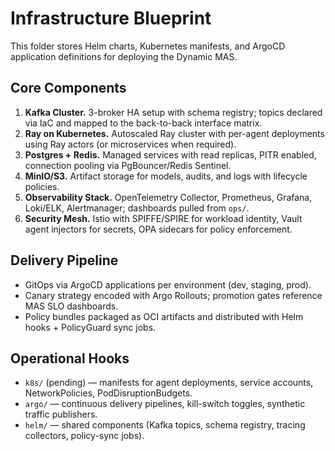 # Infrastructure Blueprint

This folder stores Helm charts, Kubernetes manifests, and ArgoCD application definitions for deploying the Dynamic MAS.

## Core Components

1. **Kafka Cluster.** 3-broker HA setup with schema registry; topics declared via IaC and mapped to the back-to-back interface matrix.
2. **Ray on Kubernetes.** Autoscaled Ray cluster with per-agent deployments using Ray actors (or microservices when required).
3. **Postgres + Redis.** Managed services with read replicas, PITR enabled, connection pooling via PgBouncer/Redis Sentinel.
4. **MinIO/S3.** Artifact storage for models, audits, and logs with lifecycle policies.
5. **Observability Stack.** OpenTelemetry Collector, Prometheus, Grafana, Loki/ELK, Alertmanager; dashboards pulled from `ops/`.
6. **Security Mesh.** Istio with SPIFFE/SPIRE for workload identity, Vault agent injectors for secrets, OPA sidecars for policy enforcement.

## Delivery Pipeline

- GitOps via ArgoCD applications per environment (dev, staging, prod).
- Canary strategy encoded with Argo Rollouts; promotion gates reference MAS SLO dashboards.
- Policy bundles packaged as OCI artifacts and distributed with Helm hooks + PolicyGuard sync jobs.

## Operational Hooks

- `k8s/` (pending) — manifests for agent deployments, service accounts, NetworkPolicies, PodDisruptionBudgets.
- `argo/` — continuous delivery pipelines, kill-switch toggles, synthetic traffic publishers.
- `helm/` — shared components (Kafka topics, schema registry, tracing collectors, policy-sync jobs).

